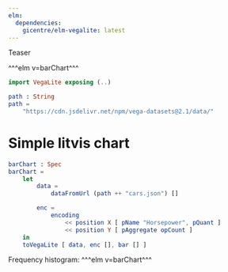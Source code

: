 ```yaml
---
elm:
  dependencies:
    gicentre/elm-vegalite: latest
---
```


Teaser

^^^elm v=barChart^^^

```elm {l=hidden}
import VegaLite exposing (..)
```

```elm {l=hidden}
path : String
path =
    "https://cdn.jsdelivr.net/npm/vega-datasets@2.1/data/"
```

# Simple litvis chart

```elm {l}
barChart : Spec
barChart =
    let
        data =
            dataFromUrl (path ++ "cars.json") []

        enc =
            encoding
                << position X [ pName "Horsepower", pQuant ]
                << position Y [ pAggregate opCount ]
    in
    toVegaLite [ data, enc [], bar [] ]
```

Frequency histogram: ^^^elm v=barChart^^^
